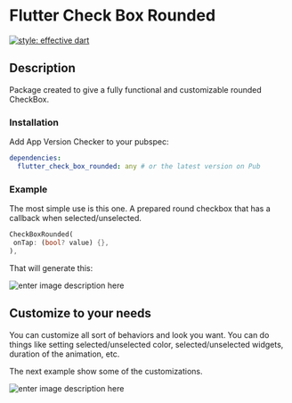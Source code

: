# Flutter Check Box Rounded

[![style: effective dart](https://img.shields.io/badge/style-effective_dart-40c4ff.svg)](https://github.com/tenhobi/effective_dart)

## Description

Package created to give a fully functional and customizable rounded CheckBox.

### Installation

Add App Version Checker to your pubspec:

```yaml
dependencies:
  flutter_check_box_rounded: any # or the latest version on Pub
```

### Example

The most simple use is this one. A prepared round checkbox that has a callback when selected/unselected.

```dart
CheckBoxRounded(
 onTap: (bool? value) {},
),
```

That will generate this:

![enter image description here](http://g.recordit.co/QYABeKPzNR.gif)

## Customize to your needs
You can customize all sort of behaviors and look you want. You can do things like setting selected/unselected color, selected/unselected
widgets, duration of the animation, etc.

The next example show some of the customizations.

![enter image description here](http://g.recordit.co/8rtRTco6SE.gif)